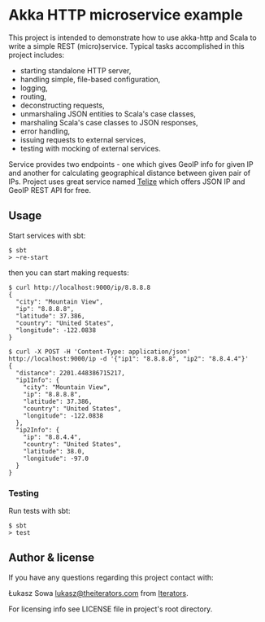 # Akka HTTP microservice example

This project is intended to demonstrate how to use akka-http and Scala to write a simple REST (micro)service. Typical tasks accomplished in this project includes:

* starting standalone HTTP server,
* handling simple, file-based configuration,
* logging,
* routing,
* deconstructing requests,
* unmarshaling JSON entities to Scala's case classes,
* marshaling Scala's case classes to JSON responses,
* error handling,
* issuing requests to external services,
* testing with mocking of external services.

Service provides two endpoints - one which gives GeoIP info for given IP and another for calculating geographical distance between given pair of IPs. Project uses great service named [Telize](http://www.telize.com/) which offers JSON IP and GeoIP REST API for free.

## Usage

Start services with sbt:

```
$ sbt
> ~re-start
```

then you can start making requests:

```
$ curl http://localhost:9000/ip/8.8.8.8
{
  "city": "Mountain View",
  "ip": "8.8.8.8",
  "latitude": 37.386,
  "country": "United States",
  "longitude": -122.0838
}
```

```
$ curl -X POST -H 'Content-Type: application/json' http://localhost:9000/ip -d '{"ip1": "8.8.8.8", "ip2": "8.8.4.4"}'
{
  "distance": 2201.448386715217,
  "ip1Info": {
    "city": "Mountain View",
    "ip": "8.8.8.8",
    "latitude": 37.386,
    "country": "United States",
    "longitude": -122.0838
  },
  "ip2Info": {
    "ip": "8.8.4.4",
    "country": "United States",
    "latitude": 38.0,
    "longitude": -97.0
  }
}
```

### Testing

Run tests with sbt:

```
$ sbt
> test
```

## Author & license

If you have any questions regarding this project contact with:

Łukasz Sowa <lukasz@theiterators.com> from [Iterators](http://www.theiterators.com).

For licensing info see LICENSE file in project's root directory.